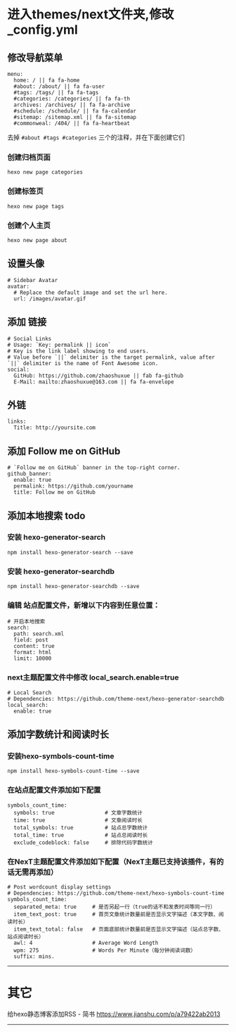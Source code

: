 # 进入themes/next文件夹,修改_config.yml

## 修改导航菜单

```
menu:
  home: / || fa fa-home
  #about: /about/ || fa fa-user
  #tags: /tags/ || fa fa-tags
  #categories: /categories/ || fa fa-th
  archives: /archives/ || fa fa-archive
  #schedule: /schedule/ || fa fa-calendar
  #sitemap: /sitemap.xml || fa fa-sitemap
  #commonweal: /404/ || fa fa-heartbeat
```  

去掉 `#about #tags #categories` 三个的注释，并在下面创建它们

### 创建归档页面

```
hexo new page categories
```

### 创建标签页

```
hexo new page tags
```

### 创建个人主页

```
hexo new page about
```


## 设置头像

```
# Sidebar Avatar
avatar:
  # Replace the default image and set the url here.
  url: /images/avatar.gif
```

## 添加 链接

```
# Social Links
# Usage: `Key: permalink || icon`
# Key is the link label showing to end users.
# Value before `||` delimiter is the target permalink, value after `||` delimiter is the name of Font Awesome icon.
social:
  GitHub: https://github.com/zhaoshuxue || fab fa-github
  E-Mail: mailto:zhaoshuxue@163.com || fa fa-envelope
```  

## 外链

```
links:
  Title: http://yoursite.com
```  

## 添加 Follow me on GitHub

```  
# `Follow me on GitHub` banner in the top-right corner.
github_banner:
  enable: true
  permalink: https://github.com/yourname
  title: Follow me on GitHub
```  


## 添加本地搜索 todo

### 安装 hexo-generator-search

```
npm install hexo-generator-search --save
```

### 安装 hexo-generator-searchdb

```
npm install hexo-generator-searchdb --save
```

### 编辑 站点配置文件，新增以下内容到任意位置：

```
# 开启本地搜索
search:
  path: search.xml
  field: post
  content: true
  format: html
  limit: 10000
```

### next主题配置文件中修改  local_search.enable=true

```
# Local Search
# Dependencies: https://github.com/theme-next/hexo-generator-searchdb
local_search:
  enable: true
```  

## 添加字数统计和阅读时长

### 安装hexo-symbols-count-time

```  
npm install hexo-symbols-count-time --save
```  

### 在站点配置文件添加如下配置

```
symbols_count_time:
  symbols: true                # 文章字数统计
  time: true                   # 文章阅读时长
  total_symbols: true          # 站点总字数统计
  total_time: true             # 站点总阅读时长
  exclude_codeblock: false     # 排除代码字数统计
```

### 在NexT主题配置文件添加如下配置（NexT主题已支持该插件，有的话无需再添加）

```
# Post wordcount display settings
# Dependencies: https://github.com/theme-next/hexo-symbols-count-time
symbols_count_time:
  separated_meta: true     # 是否另起一行（true的话不和发表时间等同一行）
  item_text_post: true     # 首页文章统计数量前是否显示文字描述（本文字数、阅读时长）
  item_text_total: false   # 页面底部统计数量前是否显示文字描述（站点总字数、站点阅读时长）
  awl: 4                   # Average Word Length
  wpm: 275                 # Words Per Minute（每分钟阅读词数）
  suffix: mins.
```




---

# 其它

给hexo静态博客添加RSS - 简书
https://www.jianshu.com/p/a79422ab2013










































































































---